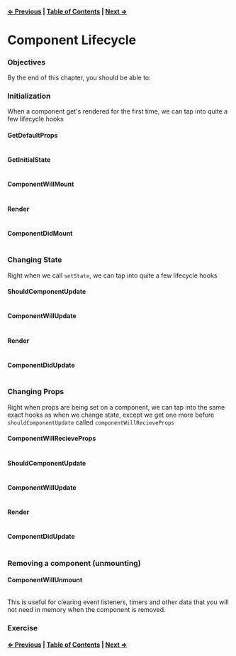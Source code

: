 #### [⇐ Previous](./06-refs_forms.md) | [Table of Contents](./../readme.md) | [Next ⇒](./08-unit_1_assessment.md)

# Component Lifecycle

### Objectives

By the end of this chapter, you should be able to:

### Initialization

When a component get's rendered for the first time, we can tap into quite a few lifecycle hooks

#### GetDefaultProps

```js
```

#### GetInitialState

```js
```

#### ComponentWillMount

```js
```

#### Render

```js
```

#### ComponentDidMount

```js
```

### Changing State

Right when we call `setState`, we can tap into quite a few lifecycle hooks

#### ShouldComponentUpdate

```js
```

#### ComponentWillUpdate

```js
```

#### Render

```js
```

#### ComponentDidUpdate

```js
```

### Changing Props

Right when props are being set on a component, we can tap into the same exact hooks as when we change state, except we get one more before `shouldComponentUpdate` called `componentWillRecieveProps`

#### ComponentWillRecieveProps

```js
```

#### ShouldComponentUpdate

```js
```

#### ComponentWillUpdate

```js
```

#### Render

```js
```

#### ComponentDidUpdate

```js
```

### Removing a component (unmounting)

#### ComponentWillUnmount

```js
```

This is useful for clearing event listeners, timers and other data that you will not need in memory when the component is removed.

### Exercise

#### [⇐ Previous](./06-refs_forms.md) | [Table of Contents](./../readme.md) | [Next ⇒](./08-unit_1_assessment.md)